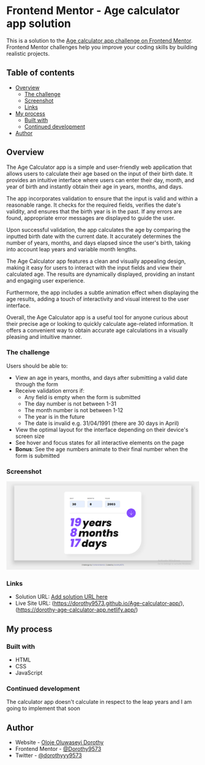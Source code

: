 # Frontend Mentor - Age calculator app solution

This is a solution to the [Age calculator app challenge on Frontend Mentor](https://www.frontendmentor.io/challenges/age-calculator-app-dF9DFFpj-Q). Frontend Mentor challenges help you improve your coding skills by building realistic projects. 

## Table of contents

- [Overview](#overview)
  - [The challenge](#the-challenge)
  - [Screenshot](#screenshot)
  - [Links](#links)
- [My process](#my-process)
  - [Built with](#built-with)
  - [Continued development](#continued-development)
- [Author](#author)

## Overview

The Age Calculator app is a simple and user-friendly web application that allows users to calculate their age based on the input of their birth date. It provides an intuitive interface where users can enter their day, month, and year of birth and instantly obtain their age in years, months, and days.

The app incorporates validation to ensure that the input is valid and within a reasonable range. It checks for the required fields, verifies the date's validity, and ensures that the birth year is in the past. If any errors are found, appropriate error messages are displayed to guide the user.

Upon successful validation, the app calculates the age by comparing the inputted birth date with the current date. It accurately determines the number of years, months, and days elapsed since the user's birth, taking into account leap years and variable month lengths.

The Age Calculator app features a clean and visually appealing design, making it easy for users to interact with the input fields and view their calculated age. The results are dynamically displayed, providing an instant and engaging user experience.

Furthermore, the app includes a subtle animation effect when displaying the age results, adding a touch of interactivity and visual interest to the user interface.

Overall, the Age Calculator app is a useful tool for anyone curious about their precise age or looking to quickly calculate age-related information. It offers a convenient way to obtain accurate age calculations in a visually pleasing and intuitive manner.

### The challenge

Users should be able to:

- View an age in years, months, and days after submitting a valid date through the form
- Receive validation errors if:
  - Any field is empty when the form is submitted
  - The day number is not between 1-31
  - The month number is not between 1-12
  - The year is in the future
  - The date is invalid e.g. 31/04/1991 (there are 30 days in April)
- View the optimal layout for the interface depending on their device's screen size
- See hover and focus states for all interactive elements on the page
- **Bonus**: See the age numbers animate to their final number when the form is submitted

### Screenshot

![](./assets/images/screenshot.png)

### Links

- Solution URL: [Add solution URL here](https://www.frontendmentor.io/solutions/age-calculator-app-XwS1OtQ4PX)
- Live Site URL: (https://dorothy9573.github.io/Age-calculator-app/), (https://dorothy-age-calculator-app.netlify.app/)

## My process

### Built with

- HTML
- CSS
- JavaScript

### Continued development

The calculator app doesn't calculate in respect to the leap years and I am going to implement that soon

## Author

- Website - [Oloje Oluwaseyi Dorothy](https://dorothyportfolio.netlify.app/)
- Frontend Mentor - [@Dorothy9573](https://www.frontendmentor.io/profile/yourusername)
- Twitter - [@dorothyyy9573](https://www.twitter.com/yourusername)